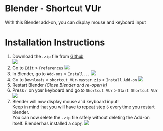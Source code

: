 # Blender - Shortcut VUr

With this Blender add-on, you can display mouse and keyboard input

# Installation Instructions

1. Download the `.zip` file from [Github](https://github.com/jayanam/shortcut_VUr)    
![](https://user-images.githubusercontent.com/70118133/103496085-fbb2fa80-4e90-11eb-84b1-44564d8b43c1.png)
1. Go to `Edit` > `Preferences`
![](https://user-images.githubusercontent.com/70118133/103496688-403f9580-4e93-11eb-8423-b8cb3df7b371.png)
1. In Blender, go to `Add-ons` > `Install...`
![](https://user-images.githubusercontent.com/70118133/103496687-3fa6ff00-4e93-11eb-8d12-b2ba7a7df208.png)
1. Go to `Downloads` > `shortcut_VUr-master.zip` > `Install Add-on`
![](https://user-images.githubusercontent.com/70118133/103496686-3ddd3b80-4e93-11eb-8710-0c2b2fa38ae4.png)
1. Restart Blender *(Close Blender and re-open it)*
1. Press `n` on your keyboard and go to `Shortcut VUr` > `Start Shortcut VUr`
![](https://user-images.githubusercontent.com/70118133/103496683-3d44a500-4e93-11eb-9c66-e3c14b4d324e.png)
1. Blender will now display mouse and keyboard input!    
Keep in mind that you will have to repeat step `6` every time you restart blender.    
You can now delete the `.zip` file safely without deleting the Add-on itself. Blender has installed a copy.
![](https://user-images.githubusercontent.com/70118133/103496679-3b7ae180-4e93-11eb-8a04-ea7bd69c0596.png)
